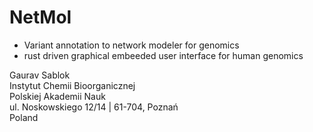 # NetMol
 - Variant annotation to network modeler for genomics
 - rust driven graphical embeeded user interface for human genomics

 Gaurav Sablok \
 Instytut Chemii Bioorganicznej \
 Polskiej Akademii Nauk \
 ul. Noskowskiego 12/14 | 61-704, Poznań \
 Poland
